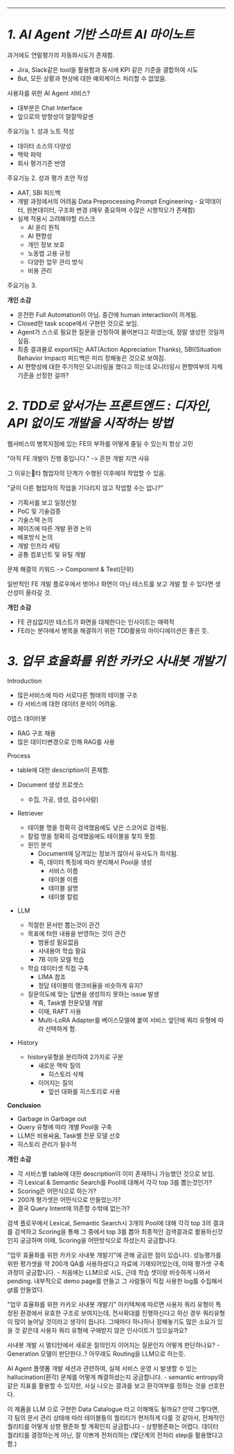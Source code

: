 ---  

# *1. AI Agent 기반 스마트 AI 마이노트*

과거에도 연말평가의 자동화시도가 존재함.
- Jira, Slack같은 tool을 활용함과 동시에 KPI 같은 기준을 결합하여 시도
- But, 모든 상황과 현상에 대한 예외케이스 처리할 수 없었음.

사용자를 위한 AI Agent 서비스?
- 대부분은 Chat Interface
- 앞으로의 방향성이 알잘딱갈센

주요기능 1. 성과 노트 작성
- 데이터 소스의 다양성
- 맥락 파악
- 회사 평가기준 반영

주요기능 2. 성과 평가 초안 작성
- AAT, SBI 피드백
- 개발 과정에서의 어려움
	Data Preprocessing
	Prompt Engineering
		- 요약데이터, 원본데이터, 구조화 변경 (매우 중요하며 수많은 시행착오가 존재함)
- 실제 적용시 고려해야할 리스크
	- AI 윤리 원칙
	- AI 편향성
	- 개인 정보 보호
	- 노동법 고용 규정
	- 다양한 업무 관리 방식
	- 비용 관리

주요기능 3. 


**개인 소감**
- 온전한 Full Automation이 아님. 중간에 human interaction이 끼게됨.
- Closed한 task scope에서 구현한 것으로 보임.
- Agent가 스스로 필요한 질문을 산정하여 물어본다고 하였는데, 정말 생성한 것일까 싶음.
- 최종 결과물로 export되는 AAT(Action Appreciation Thanks), SBI(Situation Behavior Impact) 피드백은 미리 정해놓은 것으로 보여짐.
- AI 편향성에 대한 주기적인 모니터링을 했다고 하는데 모니터링시 편향여부의 자체기준을 선정한 걸까?


# *2. TDD로 앞서가는 프론트엔드 : 디자인, API 없이도 개발을 시작하는 방법*

웹서비스의 병목지점에 있는 FE의 부하를 어떻게 줄일 수 있는지 항상 고민

"아직 FE 개발이 진행 중입니다." -> 흔한 개발 지연 사유

그 이유는타 협업자의 단계가 수행된 이후에야 작업할 수 있음.

"굳이 다른 협업자의 작업을 기다리지 않고 작업할 수는 없나?"
- 기획서를 보고 일정산정
- PoC 및 기술검증
- 기술스택 논의
- 페이즈에 따른 개발 환경 논의
- 배포방식 논의
- 개발 인프라 세팅
- 공통 컴포넌트 및 유틸 개발

문제 해결의 키워드
-> Component & Test(단위)

일반적인 FE 개발 플로우에서 벗어나 화면이 아닌 테스트를 보고 개발 할 수 있다면 생산성이 올라갈 것.


**개인 소감**
- FE 관심없지만 테스트가 화면을 대체한다는 인사이트는 매력적
- FE라는 분야에서 병목을 해결하기 위한 TDD활용의 아이디에이션은 좋은 듯.

# *3. 업무 효율화를 위한 카카오 사내봇 개발기*

Introduction
- 많은서비스에 따라 서로다른 형태의 테이블 구조
- 타 서비스에 대한 데이터 분석이 어려움.

0뎁스 데이터봇
- RAG 구조 채용
- 많은 데이터변경으로 인해 RAG를 사용

Process
- table에 대한 description이 혼재함.
- Document 생성 프로셋스
	- 수집, 가공, 생성, 검수(사람)
- Retriever
	- 테이블 명을 정확히 검색했음에도 낮은 스코어로 검색됨.
	- 칼럼 명을 정확히 검색했음에도 테이블을 찾지 못함.
	- 원인 분석
		- Document에 담겨있는 정보가 많아서 유사도가 희석됨.
		- 즉, 데이터 특징에 따라 분리해서 Pool을 생성
			- 서비스 이름
			- 테이블 이름
			- 테이블 설명
			- 테이블 칼럼

- LLM
	- 적절한 문서만 뽑는것이 관건
	- 목표에 fit한 내용을 반영하는 것이 관건
		- 범용성 필요없음
		- 사내용어 학습 필요
		- 7B 이하 모델 학습
	- 학습 데이터셋 직접 구축
		- LIMA 참조
		- 정답 테이블의 랭크비율을 비슷하게 유지?
	- 질문의도에 맞는 답변을 생성하지 못하는 issue 발생
		- 즉, Task별 전문모델 개발
		- 이때, RAFT 사용
		- Multi-LoRA Adapter를 베이스모델에 붙여 서비스 앞단에 쿼리 유형에 따라 선택하게 함.

- History
	- history유형을 분리하여 2가지로 구분
		- 새로운 맥락 질의
			- 히스토리 삭제
		- 이어지는 질의
			- 앞선 대화를 히스토리로 사용

**Conclusion**
- Garbage in Garbage out
- Query 유형에 따라 개별 Pool을 구축
- LLM은 비용싸움, Task별 전문 모델 선호
- 히스토리 관리가 필수적


**개인 소감**
- 각 서비스별 table에 대한 description이 이미 존재하니 가능했던 것으로 보임.
- 각 Lexical & Semantic Search를 Pool에 대해서 각각 top 3를 뽑는것인가?
- Scoring은 어떤식으로 하는가?
- 200개 평가셋은 어떤식으로 만들었는가?
- 결국 Query Intent에 의존할 수밖에 없는가?


검색 플로우에서 Lexical, Semantic Search시 3개의 Pool에 대해 각각 top 3의 결과를 검색하고 Scoring을 통해 그 중에서 top 3를 뽑아 최종적인 검색결과로 활용하신것인지 궁금하며 이때, Scoring을 어떤방식으로 하셨는지 궁금합니다.


"업무 효율화를 위한 카카오 사내봇 개발기"에 관해 궁금한 점이 있습니다. 성능평가를 위한 평가셋을 약 200개 QA를 사용하셨다고 자료에 기재되어있는데, 이때 평가셋 구축과정이 궁금합니다.
	- 처음에는 LLM으로 시도, 근데 학습 셋이랑 비슷하게 나와서 pending. 내부적으로 demo page를 만들고 그 사람들이 직접 사용한 log를 수집해서 gt를 만들었다.

"업무 효율화를 위한 카카오 사내봇 개발기" 아키텍쳐에 따르면 사용자 쿼리 유형이 특정된 환경에서 유효한 구조로 보여지는데, 전사확대를 진행하신다고 하신 경우 쿼리유형이 많이 늘어날 것이라고 생각이 듭니다. 그때마다 하나하나 정해놓기도 많은 소요가 있을 것 같은데 사용자 쿼리 유형에 구애받지 않은 인사이트가 있으실까요?

사내봇 개발 시 멀티턴에서 새로운 질의인지 이어지는 질문인지 어떻게 판단하나요?
	- Generation 모델이 판단한다..? 아무래도 Routing을 LLM으로 하는듯.

AI Agent 플랫폼 개발 세션과 관련하여, 실제 서비스 운영 시 발생할 수 있는 hallucination(환각) 문제를 어떻게 해결하셨는지 궁금합니다.
	- semantic entropy와 같은 지표를 활용할 수 있지만, 사실 나오는 결과를 보고 환각여부를 정하는 것을 선호한다.

이 제품을 LLM 으로 구현한 Data Catalogue 라고 이해해도 될까요? 만약 그렇다면, 각 팀의 문서 관리 상태에 따라 테이블들의 퀄리티가 현저하게 다를 것 같아서, 전체적인 퀄리티를 어떻게 상향 평준화 할 계획인지 궁금합니다
	- 상향평준화는 어렵다. 데이터 퀄리티를 결정하는게 아닌, 잘 이쁘게 전처리하는 (몇단계의 전처리 step을 활용했다고 함.)


